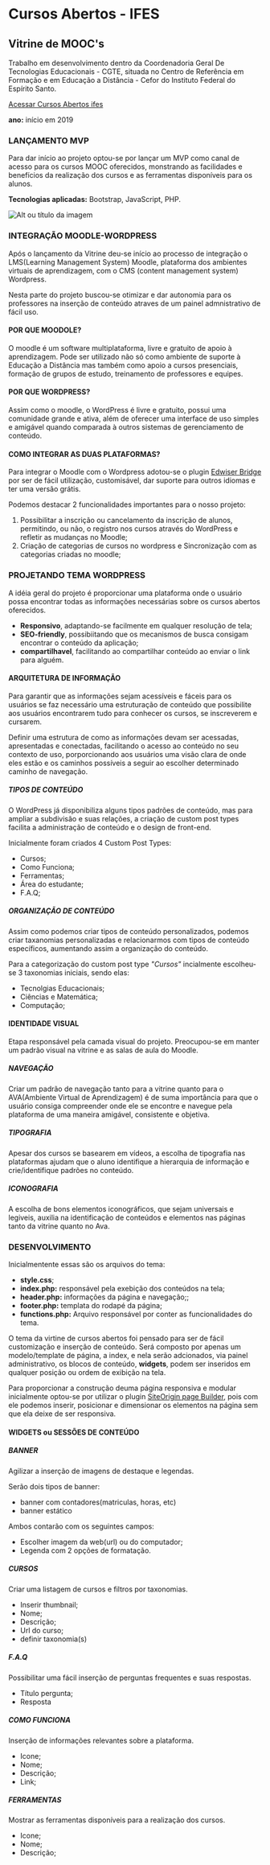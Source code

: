 # Cursos Abertos - IFES
## Vitrine de MOOC's
Trabalho em desenvolvimento dentro da Coordenadoria Geral De Tecnologias Educacionais - CGTE, situada no Centro de Referência em Formação e em Educação a Distância - Cefor do Instituto Federal do Espírito Santo.

[Acessar Cursos Abertos ifes](http://mooc.cefor.ifes.edu.br)

**ano:** início em 2019

### **LANÇAMENTO MVP**

Para dar início ao projeto optou-se por lançar um MVP como canal de acesso para os cursos MOOC oferecidos, monstrando as facilidades e benefícios da realização dos cursos e as ferramentas disponíveis para os alunos.

**Tecnologias aplicadas:** Bootstrap, JavaScript, PHP.

![Alt ou título da imagem](/vitrine_small.png)

### **INTEGRAÇÃO MOODLE-WORDPRESS**
Após o lançamento da Vitrine deu-se início ao processo de integração o LMS(Learning Management System) Moodle, plataforma dos ambientes virtuais de aprendizagem, com o CMS (content management system) Wordpress.

Nesta parte do projeto buscou-se otimizar e dar autonomia para os professores na inserção de conteúdo atraves de um painel admnistrativo de fácil uso.

#### POR QUE MOODOLE?
O moodle é um software multiplataforma, livre e gratuito de apoio à aprendizagem. Pode ser utilizado não só como ambiente de suporte à Educação a Distância mas também como apoio a cursos presenciais, formação de grupos de estudo, treinamento de professores e equipes.

#### POR QUE WORDPRESS?
Assim como o moodle, o WordPress é livre e gratuito, possui uma comunidade grande e ativa, além de oferecer uma interface de uso simples e amigável quando comparada à outros sistemas de gerenciamento de conteúdo.

#### COMO INTEGRAR AS DUAS PLATAFORMAS?
Para integrar o Moodle com o Wordpress adotou-se o plugin [Edwiser Bridge](https://edwiser.org/bridge/) por ser de fácil utilização, customisável, dar suporte para outros idiomas e ter uma versão grátis.

Podemos destacar 2 funcionalidades importantes para o nosso projeto:

1. Possibilitar a inscrição ou cancelamento da inscrição de alunos, permitindo, ou não, o registro nos cursos através do WordPress e refletir as mudanças no Moodle;
2. Criação de categorias de cursos no wordpress e Sincronização com as categorias criadas no moodle;

### **PROJETANDO TEMA WORDPRESS**
A idéia geral do projeto é proporcionar uma plataforma onde o usuário possa encontrar todas as informações necessárias sobre os cursos abertos oferecidos.

- **Responsivo**, adaptando-se facilmente em qualquer resolução de tela;
- **SEO-friendly**, possibiitando que os mecanismos de busca consigam encontrar o conteúdo da aplicação;
- **compartilhavel**, facilitando ao compartilhar conteúdo ao enviar o link para alguém.

#### ARQUITETURA DE INFORMAÇÃO
Para garantir que as informações sejam acessíveis e fáceis para os usuários se faz necessário uma estruturação de conteúdo que possibilite aos usuários encontrarem tudo para conhecer os cursos, se inscreverem e cursarem. 

Definir uma estrutura de como as informações devam ser acessadas, apresentadas e conectadas, facilitando o acesso ao conteúdo no seu contexto de uso, porporcionando aos usuários uma visão clara de onde eles estão e os caminhos possíveis a seguir ao escolher determinado caminho de navegação.

##### TIPOS DE CONTEÚDO
O WordPress já disponibiliza alguns tipos padrões de conteúdo, mas para ampliar a subdivisão e suas relações, a criação de custom post types facilita a administração de conteúdo e o design de front-end.

Inicialmente foram criados 4 Custom Post Types: 
- Cursos;
- Como Funciona;
- Ferramentas;
- Área do estudante;
- F.A.Q;	

##### ORGANIZAÇÃO DE CONTEÚDO
Assim como podemos criar tipos de conteúdo personalizados, podemos criar taxanomias personalizadas e relacionarmos com tipos de conteúdo específicos, aumentando assim a organização do conteúdo.

Para a categorização do custom post type *"Cursos"* incialmente escolheu-se 3 taxonomias iniciais, sendo elas:
- Tecnolgias Educacionais;
- Ciências e Matemática;
- Computação;

#### IDENTIDADE VISUAL
Etapa responsável pela camada visual do projeto. Preocupou-se em manter um padrão visual na vitrine e as salas de aula do Moodle.

##### NAVEGAÇÃO
Criar um padrão de navegação tanto para a vitrine quanto para o AVA(Ambiente Virtual de Aprendizagem) é de suma importância para que o usuário consiga compreender onde ele se encontre e navegue pela plataforma de uma maneira amigável, consistente e objetiva.

##### TIPOGRAFIA
Apesar dos cursos se basearem em vídeos, a escolha de tipografia nas plataformas ajudam que o aluno identifique a hierarquia de informação e crie/identifique padrões no conteúdo.

##### ICONOGRAFIA
A escolha de bons elementos iconográficos, que sejam universais e legiveis, auxilia na identificação de conteúdos e elementos nas páginas tanto da vitrine quanto no Ava.

### **DESENVOLVIMENTO**

Inicialmentente essas são os arquivos do tema:
- **style.css**;
- **index.php:** responsável pela exebição dos conteúdos na tela;
- **header.php:** informações da página e navegação;;
- **footer.php:** templata do rodapé da página;
- **functions.php:** Arquivo responsável por conter as funcionalidades do tema.

O tema da virtine de cursos abertos foi pensado para ser de fácil customização e inserção de conteúdo. Será composto por apenas um modelo/template de página, a index, e nela serão adcionados, via painel administrativo, os blocos de conteúdo, **widgets**, podem ser inseridos em qualquer posição ou ordem de exibição na tela. 

Para proporcionar a construção deuma página responsiva e modular inicialmente optou-se por utilizar o plugin [SiteOrigin page Builder](https://siteorigin.com/page-builder/), pois com ele podemos inserir, posicionar e dimensionar os elementos na página sem que ela deixe de ser responsiva.

#### WIDGETS ou SESSÕES DE CONTEÚDO
##### BANNER
Agilizar a inserção de imagens de destaque e legendas.

Serão dois tipos de banner:
- banner com contadores(matriculas, horas, etc)
- banner estático

Ambos contarão com os seguintes campos:
- Escolher imagem da web(url) ou do computador;
- Legenda com 2 opções de formatação.

##### CURSOS
Criar uma listagem de cursos e filtros por taxonomias.
- Inserir thumbnail;
- Nome;
- Descrição;
- Url do curso;
- definir taxonomia(s)

##### F.A.Q
Possibilitar uma fácil inserção de perguntas frequentes e suas respostas.
- Título pergunta;
- Resposta

##### COMO FUNCIONA
Inserção de informações relevantes sobre a plataforma.
- Icone;
- Nome;
- Descrição;
- Link;

##### FERRAMENTAS
Mostrar as ferramentas disponíveis para a realização dos cursos.
- Icone;
- Nome;
- Descrição;

                                                                                                                                                                                                                                                                                                                                                                                                                                                                                                                                                                                                                                                                                                                                                                                                                                                                                                                                                                                                                                                                                                                                                                                                                                                                                                                                                                                                                                                                       














